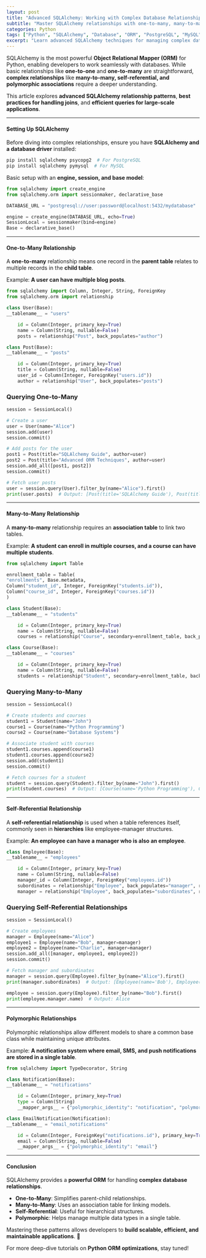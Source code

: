 ```yaml
---
layout: post
title: "Advanced SQLAlchemy: Working with Complex Database Relationships"
subtitle: "Master SQLAlchemy relationships with one-to-many, many-to-many, and self-referential models"
categories: Python
tags: ["Python", "SQLAlchemy", "Database", "ORM", "PostgreSQL", "MySQL"]
excerpt: "Learn advanced SQLAlchemy techniques for managing complex database relationships, including one-to-many, many-to-many, and self-referential relationships."
---
```

SQLAlchemy is the most powerful **Object Relational Mapper (ORM)** for Python, enabling developers to work seamlessly with databases. While basic relationships like **one-to-one** and **one-to-many** are straightforward, **complex relationships** like **many-to-many, self-referential, and polymorphic associations** require a deeper understanding.

This article explores **advanced SQLAlchemy relationship patterns**, **best practices for handling joins**, and **efficient queries for large-scale applications**.

---

#### Setting Up SQLAlchemy

Before diving into complex relationships, ensure you have **SQLAlchemy and a database driver** installed:

```sh  
pip install sqlalchemy psycopg2  # For PostgreSQL  
pip install sqlalchemy pymysql  # For MySQL  
```

Basic setup with an **engine, session, and base model**:

```python  
from sqlalchemy import create_engine  
from sqlalchemy.orm import sessionmaker, declarative_base

DATABASE_URL = "postgresql://user:password@localhost:5432/mydatabase"

engine = create_engine(DATABASE_URL, echo=True)  
SessionLocal = sessionmaker(bind=engine)  
Base = declarative_base()  
```

---

#### One-to-Many Relationship

A **one-to-many** relationship means one record in the **parent table** relates to multiple records in the **child table**.

Example: **A user can have multiple blog posts**.

```python  
from sqlalchemy import Column, Integer, String, ForeignKey  
from sqlalchemy.orm import relationship

class User(Base):  
__tablename__ = "users"

    id = Column(Integer, primary_key=True)  
    name = Column(String, nullable=False)  
    posts = relationship("Post", back_populates="author")  

class Post(Base):  
__tablename__ = "posts"

    id = Column(Integer, primary_key=True)  
    title = Column(String, nullable=False)  
    user_id = Column(Integer, ForeignKey("users.id"))  
    author = relationship("User", back_populates="posts")  
```

### Querying One-to-Many

```python  
session = SessionLocal()

# Create a user
user = User(name="Alice")  
session.add(user)  
session.commit()

# Add posts for the user
post1 = Post(title="SQLAlchemy Guide", author=user)  
post2 = Post(title="Advanced ORM Techniques", author=user)  
session.add_all([post1, post2])  
session.commit()

# Fetch user posts
user = session.query(User).filter_by(name="Alice").first()  
print(user.posts)  # Output: [Post(title='SQLAlchemy Guide'), Post(title='Advanced ORM Techniques')]  
```

---

#### Many-to-Many Relationship

A **many-to-many** relationship requires an **association table** to link two tables.

Example: **A student can enroll in multiple courses, and a course can have multiple students**.

```python  
from sqlalchemy import Table

enrollment_table = Table(  
"enrollments", Base.metadata,  
Column("student_id", Integer, ForeignKey("students.id")),  
Column("course_id", Integer, ForeignKey("courses.id"))  
)

class Student(Base):  
__tablename__ = "students"

    id = Column(Integer, primary_key=True)  
    name = Column(String, nullable=False)  
    courses = relationship("Course", secondary=enrollment_table, back_populates="students")  

class Course(Base):  
__tablename__ = "courses"

    id = Column(Integer, primary_key=True)  
    name = Column(String, nullable=False)  
    students = relationship("Student", secondary=enrollment_table, back_populates="courses")  
```

### Querying Many-to-Many

```python  
session = SessionLocal()

# Create students and courses
student1 = Student(name="John")  
course1 = Course(name="Python Programming")  
course2 = Course(name="Database Systems")

# Associate student with courses
student1.courses.append(course1)  
student1.courses.append(course2)  
session.add(student1)  
session.commit()

# Fetch courses for a student
student = session.query(Student).filter_by(name="John").first()  
print(student.courses)  # Output: [Course(name='Python Programming'), Course(name='Database Systems')]  
```

---

#### Self-Referential Relationship

A **self-referential relationship** is used when a table references itself, commonly seen in **hierarchies** like employee-manager structures.

Example: **An employee can have a manager who is also an employee**.

```python  
class Employee(Base):  
__tablename__ = "employees"

    id = Column(Integer, primary_key=True)  
    name = Column(String, nullable=False)  
    manager_id = Column(Integer, ForeignKey("employees.id"))  
    subordinates = relationship("Employee", back_populates="manager", remote_side=[id])  
    manager = relationship("Employee", back_populates="subordinates", remote_side=[id])  
```

### Querying Self-Referential Relationships

```python  
session = SessionLocal()

# Create employees
manager = Employee(name="Alice")  
employee1 = Employee(name="Bob", manager=manager)  
employee2 = Employee(name="Charlie", manager=manager)  
session.add_all([manager, employee1, employee2])  
session.commit()

# Fetch manager and subordinates
manager = session.query(Employee).filter_by(name="Alice").first()  
print(manager.subordinates)  # Output: [Employee(name='Bob'), Employee(name='Charlie')]

employee = session.query(Employee).filter_by(name="Bob").first()  
print(employee.manager.name)  # Output: Alice  
```

---

#### Polymorphic Relationships

Polymorphic relationships allow different models to share a common base class while maintaining unique attributes.

Example: **A notification system where email, SMS, and push notifications are stored in a single table**.

```python  
from sqlalchemy import TypeDecorator, String

class Notification(Base):  
__tablename__ = "notifications"

    id = Column(Integer, primary_key=True)  
    type = Column(String)  
    __mapper_args__ = {"polymorphic_identity": "notification", "polymorphic_on": type}  

class EmailNotification(Notification):  
__tablename__ = "email_notifications"

    id = Column(Integer, ForeignKey("notifications.id"), primary_key=True)  
    email = Column(String, nullable=False)  
    __mapper_args__ = {"polymorphic_identity": "email"}  
```

---

#### Conclusion

SQLAlchemy provides a **powerful ORM** for handling **complex database relationships**.

- **One-to-Many**: Simplifies parent-child relationships.
- **Many-to-Many**: Uses an association table for linking models.
- **Self-Referential**: Useful for hierarchical structures.
- **Polymorphic**: Helps manage multiple data types in a single table.

Mastering these patterns allows developers to **build scalable, efficient, and maintainable applications**. 🚀

For more deep-dive tutorials on **Python ORM optimizations**, stay tuned!  

